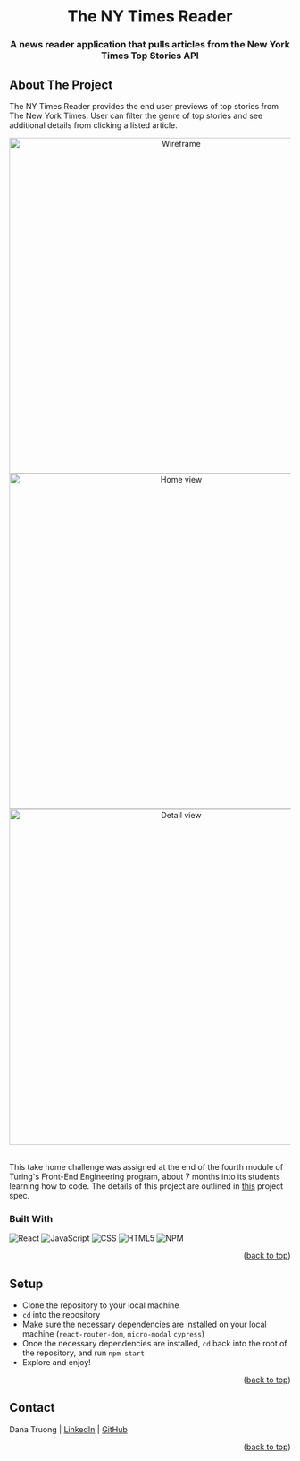 <a name="readme-top"></a>

<!-- HEADER -->
<h1 align="center">The NY Times Reader</h1>

<h3 align="center">A news reader application that pulls articles from the New York Times Top Stories API</h3>

<!-- <h4 align="center"><a href="https://critter-companion.vercel.app/"><strong>Deploy Link</strong></a></h4> -->

<p></p>

<!-- TABLE OF CONTENTS -->
<!-- <details>
  <summary>Table of Contents</summary>
  <ol>
    <li>
      <a href="#about-the-project">About The Project</a>
      <ul>
        <li><a href="#built-with">Built With</a></li>
      </ul>
    </li>
    <li><a href="#setup">Setup</a></li>
    <li><a href="#roadmap">Roadmap</a></li>
    <li>
        <a href="#features">Features</a>
        <ul>
            <li><a href="#reflections">Reflections</a>
        </ul>
    </li>
    <li><a href="#contact">Contact</a></li>
  </ol>
</details> -->

## About The Project
The NY Times Reader provides the end user previews of top stories from The New York Times. User can filter the genre of top stories and see additional details from clicking a listed article.
<br>
<p align="center">
    <img width="600" src="https://user-images.githubusercontent.com/110209726/222772506-928036ad-8566-4eb9-851e-1f53e1424881.png" alt="Wireframe">
      <img width="600" src="https://user-images.githubusercontent.com/110209726/222779214-bba4fc21-9c05-43cd-8e8e-bc53478b8f1a.png" alt="Home view">
    <img width="600" src="https://user-images.githubusercontent.com/110209726/222779212-dbf36c17-0318-4ff1-adb1-26952ee72fb0.png" alt="Detail view">
</p>

<br />
This take home challenge was assigned at the end of the fourth module of Turing's Front-End Engineering program, about 7 months into its students learning how to code. The details of this project are outlined in <a href="https://mod4.turing.edu/projects/take_home/take_home_fe">this</a> project spec.

### Built With

![React][React-shield]
![JavaScript][JavaScript-shield]
![CSS][CSS-shield]
![HTML5][HTML-shield]
![NPM][NPM-shield]

<p align="right">(<a href="#readme-top">back to top</a>)</p>

## Setup
- Clone the repository to your local machine
- `cd` into the repository
- Make sure the necessary dependencies are installed on your local machine (`react-router-dom`, `micro-modal` `cypress`)
- Once the necessary dependencies are installed, `cd` back into the root of the repository, and run `npm start`
- Explore and enjoy!

<p align="right">(<a href="#readme-top">back to top</a>)</p>

## Contact

Dana Truong | [LinkedIn](https://www.linkedin.com/in/dana-truong-a1b35a250/) | [GitHub](https://github.com/tramtram1130)<br>

<p align="right">(<a href="#readme-top">back to top</a>)</p>

<!-- MARKDOWN LINKS & IMAGES -->
[React-shield]: https://img.shields.io/badge/-ReactJs-61DAFB?logo=react&logoColor=white&style=for-the-badge
[JavaScript-shield]: https://img.shields.io/badge/javascript%20-%23323330.svg?&style=for-the-badge&logo=javascript&logoColor=%23F7DF1E
[CSS-shield]: https://img.shields.io/badge/CSS3-1572B6?style=for-the-badge&logo=css3&logoColor=white
[HTML-shield]: https://img.shields.io/badge/HTML5-E34F26?style=for-the-badge&logo=html5&logoColor=white
[NPM-shield]: https://img.shields.io/badge/npm-CB3837?style=for-the-badge&logo=npm&logoColor=white

